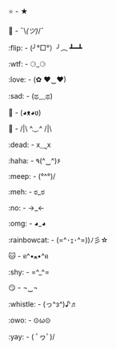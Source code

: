 :star: - ★

:shrug: - ¯\\_(ツ)_/¯

:flip: - (╯°□°）╯︵ ┻━┻

:wtf: - ⚆_⚆

:love: - (✿ ♥‿♥)

:sad: - (ಥ﹏ಥ)

:dog: - (◕ᴥ◕ʋ)

:bat: - /\|\ ^._.^ /\|\

:dead: - x⸑x

:haha: - ٩(^‿^)۶

:meep: - \(°^°)/

:meh: - ಠ_ಠ

:no: - →_←

:omg: - ◕_◕

:rainbowcat: - (=^･ｪ･^=))ﾉ彡☆

:cat: - ฅ^•ﻌ•^ฅ

:shy: - =^_^=

:smirk: - ¬‿¬

:whistle: - (っ^з^)♪♬

:owo: - ⊙ω⊙

:yay: - \( ﾟヮﾟ)/
